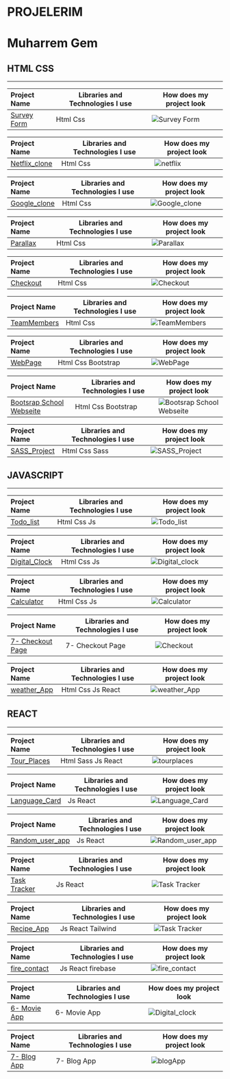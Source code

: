# PROJELERIM

# Muharrem Gem

## HTML CSS

<hr>

| Project Name                                                       | Libraries and Technologies I use | How does my project look           |
| :----------------------------------------------------------------- | -------------------------------- | ---------------------------------- |
| [Survey Form](https://muharremgem.github.io/HTML_CSS_Survey_form/) | Html Css                         | ![Survey Form](img/surveyform.gif) |

| Project Name                                                           | Libraries and Technologies I use | How does my project look     |
| :--------------------------------------------------------------------- | -------------------------------- | ---------------------------- |
| [Netflix_clone](https://muharremgem.github.io/HTML_CSS_Netflix_clone/) | Html Css                         | ![netflix](img/netflix1.gif) |

| Project Name                                                         | Libraries and Technologies I use | How does my project look        |
| :------------------------------------------------------------------- | -------------------------------- | ------------------------------- |
| [Google_clone](https://muharremgem.github.io/HTML_CSS_Google_clone/) | Html Css                         | ![Google_clone](img/google.gif) |

| Project Name                                                 | Libraries and Technologies I use | How does my project look      |
| :----------------------------------------------------------- | -------------------------------- | ----------------------------- |
| [Parallax](https://muharremgem.github.io/HTML_CSS_Parallax/) | Html Css                         | ![Parallax](img/parallax.gif) |

| Project Name                                                 | Libraries and Technologies I use | How does my project look          |
| :----------------------------------------------------------- | -------------------------------- | --------------------------------- |
| [Checkout](https://muharremgem.github.io/HTML_CSS_Checkout/) | Html Css                         | ![Checkout](img/checkout_app.gif) |

| Project Name                                                       | Libraries and Technologies I use | How does my project look              |
| :----------------------------------------------------------------- | -------------------------------- | ------------------------------------- |
| [TeamMembers](https://muharremgem.github.io/HTML_CSS_TeamMembers/) | Html Css                         | ![TeamMembers](img/team_members1.gif) |

| Project Name                                       | Libraries and Technologies I use | How does my project look    |
| :------------------------------------------------- | -------------------------------- | --------------------------- |
| [WebPage](https://bootstrap-web-page.vercel.app/#) | Html Css Bootstrap               | ![WebPage](img/webpage.gif) |

| Project Name                                                                 | Libraries and Technologies I use | How does my project look                     |
| :--------------------------------------------------------------------------- | -------------------------------- | -------------------------------------------- |
| [Bootsrap School Webseite](https://muharremgem.github.io/BOOTSTRAP_project/) | Html Css Bootstrap               | ![Bootsrap School Webseite](img/project.gif) |

| Project Name                                                | Libraries and Technologies I use | How does my project look      |
| :---------------------------------------------------------- | -------------------------------- | ----------------------------- |
| [SASS_Project](https://muharremgem.github.io/SASS_Project/) | Html Css Sass                    | ![SASS_Project](img/sass.gif) |

## JAVASCRIPT

<hr>

| Project Name                                                     | Libraries and Technologies I use | How does my project look        |
| :--------------------------------------------------------------- | -------------------------------- | ------------------------------- |
| [Todo_list](https://muharremgem.github.io/JavaScript_Todo_list/) | Html Css Js                      | ![Todo_list](img/Todo_list.gif) |

| Project Name                                                                        | Libraries and Technologies I use | How does my project look        |
| :---------------------------------------------------------------------------------- | -------------------------------- | ------------------------------- |
| [Digital_Clock](https://javascript-digital-clock-24akepg2y-muharremgem.vercel.app/) | Html Css Js                      | ![Digital_clock](img/clock.gif) |

| Project Name                                             | Libraries and Technologies I use | How does my project look          |
| :------------------------------------------------------- | -------------------------------- | --------------------------------- |
| [Calculator](https://html-css-js-calculator.vercel.app/) | Html Css Js                      | ![Calculator](img/CALCULATOR.gif) |

| Project Name                                                                | Libraries and Technologies I use | How does my project look          |
| :-------------------------------------------------------------------------- | -------------------------------- | --------------------------------- |
| [7- Checkout Page](https://muharremgem.github.io/JAVASCRIPT_Checkout_Page/) | 7- Checkout Page                 | ![Checkout](img/checkout_app.gif) |

| Project Name                                                     | Libraries and Technologies I use | How does my project look        |
| :--------------------------------------------------------------- | -------------------------------- | ------------------------------- |
| [weather_App](https://react-alpha-team-weather-hrd5.vercel.app/) | Html Css Js React                | ![weather_App](img/weather.gif) |

## REACT

<hr>

| Project Name                                       | Libraries and Technologies I use | How does my project look          |
| :------------------------------------------------- | -------------------------------- | --------------------------------- |
| [Tour_Places](https://reacttourplaces.vercel.app/) | Html Sass Js React               | ![tourplaces](img/tourplaces.gif) |

| Project Name                                                    | Libraries and Technologies I use | How does my project look               |
| :-------------------------------------------------------------- | -------------------------------- | -------------------------------------- |
| [Language_Card](https://react-language-cards-seven.vercel.app/) | Js React                         | ![Language_Card](img/languageCard.gif) |

| Project Name                                                 | Libraries and Technologies I use | How does my project look            |
| :----------------------------------------------------------- | -------------------------------- | ----------------------------------- |
| [Random_user_app](https://react-random-user-app.vercel.app/) | Js React                         | ![Random_user_app](img/userApp.gif) |

| Project Name                                                       | Libraries and Technologies I use | How does my project look      |
| :----------------------------------------------------------------- | -------------------------------- | ----------------------------- |
| [Task Tracker](https://react-task-tracker-muharremgem.vercel.app/) | Js React                         | ![Task Tracker](img/task.gif) |

| Project Name                                                   | Libraries and Technologies I use | How does my project look        |
| :------------------------------------------------------------- | -------------------------------- | ------------------------------- |
| [Recipe_App](https://react-recipe-app-muharremgem.vercel.app/) | Js React Tailwind                | ![Task Tracker](img/recipe.gif) |

| Project Name                                             | Libraries and Technologies I use | How does my project look         |
| :------------------------------------------------------- | -------------------------------- | -------------------------------- |
| [fire_contact](https://firecontact-app-roan.vercel.app/) | Js React firebase                | ![fire_contact](img/contact.gif) |

| Project Name                                                                       | Libraries and Technologies I use | How does my project look |
| :--------------------------------------------------------------------------------- | -------------------------------- | ------------------------ |
| [6- Movie App](https://javascript-digital-clock-24akepg2y-muharremgem.vercel.app/) | 6- Movie App                     | ![Digital_clock](gif)    |

| Project Name                                | Libraries and Technologies I use | How does my project look |
| :------------------------------------------ | -------------------------------- | ------------------------ |
| [7- Blog App](https://fireblog-app-muharremgem.vercel.app/) | 7- Blog App                      | ![blogApp](img/blogApp.gif)         |


